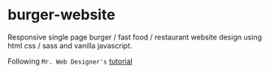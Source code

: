 # burger-website

Responsive single page burger / fast food / restaurant website design using html css / sass and vanilla javascript.

Following ``Mr. Web Designer's`` [tutorial](https://www.youtube.com/channel/UCKwgH3vASrD2brd1l2m6NHw)  
